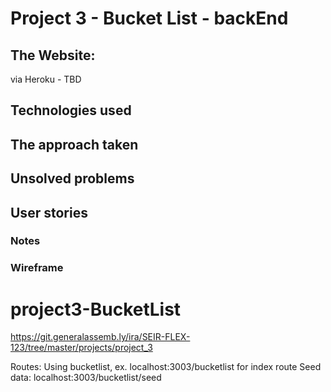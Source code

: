 
# Project 3 - Bucket List - backEnd

## The Website: 

via Heroku - TBD

## Technologies used

## The approach taken

## Unsolved problems

## User stories

### Notes

### Wireframe

# project3-BucketList
https://git.generalassemb.ly/ira/SEIR-FLEX-123/tree/master/projects/project_3

Routes:
Using bucketlist, ex. localhost:3003/bucketlist for index route
Seed data: localhost:3003/bucketlist/seed
